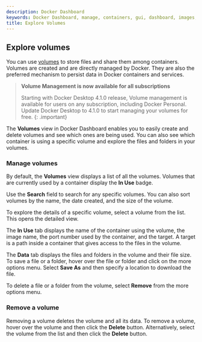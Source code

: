```yaml
---
description: Docker Dashboard
keywords: Docker Dashboard, manage, containers, gui, dashboard, images, user manual
title: Explore Volumes
---
```

## Explore volumes

You can use [volumes](../../storage/volumes.md) to store files and share them among containers. Volumes are created and are directly managed by Docker. They are also the preferred mechanism to persist data in Docker containers and services.

> **Volume Management is now available for all subscriptions**
>
> Starting with Docker Desktop 4.1.0 release, Volume management is available for users on any subscription, including Docker Personal. Update Docker Desktop to 4.1.0 to start managing your volumes for free.
{: .important}

The **Volumes** view in Docker Dashboard enables you to easily create and delete volumes and see which ones are being used. You can also see which container is using a specific volume and explore the files and folders in your volumes.

### Manage volumes

By default, the **Volumes** view displays a list of all the volumes. Volumes that are currently used by a container display the **In Use** badge.

Use the **Search** field to search for any specific volumes. You can also sort volumes by the name, the date created, and the size of the volume.

To explore the details of a specific volume, select a volume from the list. This opens the detailed view.

The **In Use** tab displays the name of the container using the volume, the image name, the port number used by the container, and the target. A target is a path inside a container that gives access to the files in the volume.

The **Data** tab displays the files and folders in the volume and their file size. To save a file or a folder, hover over the file or folder and click on the more options menu. Select **Save As** and then specify a location to download the file.

To delete a file or a folder from the volume, select **Remove** from the more options menu.

### Remove a volume

Removing a volume deletes the volume and all its data. To remove a volume, hover over the volume and then click the **Delete** button. Alternatively, select the volume from the list and then click the **Delete** button.
